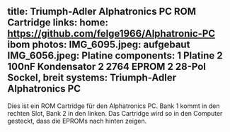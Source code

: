 title: Triumph-Adler Alphatronics PC ROM Cartridge
links:
    home: https://github.com/felge1966/Alphatronic-PC
    ibom
photos:
    IMG_6095.jpeg: aufgebaut
    IMG_6056.jpeg: Platine
components:
    1 Platine
    2 100nF Kondensator
    2 2764 EPROM
    2 28-Pol Sockel, breit
systems:
    Triumph-Adler Alphatronics PC
---
Dies ist ein ROM Cartridge für den Alphatronics PC. Bank 1 kommt in den rechten Slot, Bank 2 in den linken. Das Cartridge wird so in den Computer gesteckt, dass die EPROMs nach hinten zeigen.
